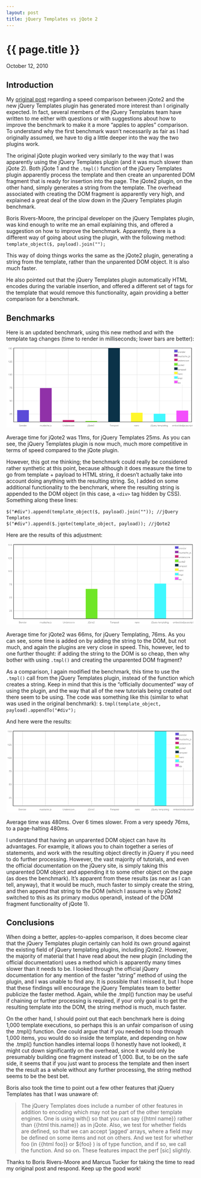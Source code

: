 ```yaml
---
layout: post
title: jQuery Templates vs jQote 2
---
```


{{ page.title }}
================

<p class="meta">October 12, 2010</p>

Introduction
------------

My [original post](/2010/10/10/jquery-templates-vs-jqote-2.html) regarding a speed comparison between jQote2 and the new jQuery Templates plugin has generated more interest than I originally expected. In fact, several members of the jQuery Templates team have written to me either with questions or with suggestions about how to improve the benchmark to make it a more “apples to apples” comparison. To understand why the first benchmark wasn’t necessarily as fair as I had originally assumed, we have to dig a little deeper into the way the two plugins work.

The original jQote plugin worked very similarly to the way that I was apparently using the jQuery Templates plugin (and it was much slower than jQote 2). Both jQote 1 and the `.tmpl()` function of the jQuery Templates plugin apparently process the template and then create an unparented DOM fragment that is ready for insertion into the page. The jQote2 plugin, on the other hand, simply generates a string from the template. The overhead associated with creating the DOM fragment is apparently very high, and explained a great deal of the slow down in the jQuery Templates plugin benchmark.

Boris Rivers-Moore, the principal developer on the jQuery Templates plugin, was kind enough to write me an email explaining this, and offered a suggestion on how to improve the benchmark. Apparently, there is a different way of going about using the plugin, with the following method: `template_object($, payload).join("");`

This way of doing things works the same as the jQote2 plugin, generating a string from the template, rather than the unparented DOM object. It is also much faster.

He also pointed out that the jQuery Templates plugin automatically HTML encodes during the variable insertion, and offered a different set of tags for the template that would remove this functionality, again providing a better comparison for a benchmark.

Benchmarks
----------

Here is an updated benchmark, using this new method and with the template tag changes (time to render in milliseconds; lower bars are better):

<img src="/images/benchmark5.png" />

Average time for jQote2 was 11ms, for jQuery Templates 25ms. As you can see, the jQuery Templates plugin is now much, much more competitive in terms of speed compared to the jQote plugin. 

However, this got me thinking; the benchmark could really be considered rather synthetic at this point, because although it does measure the time to go from template + payload to HTML string, it doesn’t actually take into account doing anything with the resulting string. So, I added on some additional functionality to the benchmark, where the resulting string is appended to the DOM object (in this case, a `<div>` tag hidden by CSS). Something along these lines:

	$("#div").append(template_object($, payload).join("")); //jQuery Templates
	$("#div").append($.jqote(template_object, payload)); //jQote2

Here are the results of this adjustment:

<img src="/images/benchmark3.png" />

Average time for jQote2 was 66ms, for jQuery Templating, 76ms. As you can see, some time is added on by adding the string to the DOM, but not much, and again the plugins are very close in speed. This, however, led to one further thought: if adding the string to the DOM is so cheap, then why bother with using `.tmpl()` and creating the unparented DOM fragment?

As a comparison, I again modified the benchmark, this time to use the `.tmpl()` call from the jQuery Templates plugin, instead of the function which creates a string. Keep in mind that this is the “officially documented” way of using the plugin, and the way that all of the new tutorials being created out there seem to be using. The code was something like this (similar to what was used in the original benchmark): `$.tmpl(template_object, payload).appendTo("#div");`

And here were the results:

<img src="/images/benchmark4.png" />

Average time was 480ms. Over 6 times slower. From a very speedy 76ms, to a page-halting 480ms. 

I understand that having an unparented DOM object can have its advantages. For example, it allows you to chain together a series of statements, and work with the resulting object directly in jQuery if you need to do further processing. However, the vast majority of tutorials, and even the official documentation on the jQuery site, is simply taking this unparented DOM object and appending it to some other object on the page (as does the benchmark). It’s apparent from these results (as near as I can tell, anyway), that it would be much, much faster to simply create the string, and then append that string to the DOM (which I assume is why jQote2 switched to this as its primary modus operandi, instead of the DOM fragment functionality of jQote 1).

Conclusions
-----------

When doing a better, apples-to-apples comparison, it does become clear that the jQuery Templates plugin certainly can hold its own ground against the existing field of jQuery templating plugins, including jQote2. However, the majority of material that I have read about the new plugin (including the official documentation) uses a method which is apparently many times slower than it needs to be. I looked through the official jQuery documentation for any mention of the faster “string” method of using the plugin, and I was unable to find any. It is possible that I missed it, but I hope that these findings will encourage the jQuery Templates team to better publicize the faster method. Again, while the .tmpl() function may be useful if chaining or further processing is required, if your only goal is to get the resulting template into the DOM, the string method is much, much faster.

On the other hand, I should point out that each benchmark here is doing 1,000 template executions, so perhaps this is an unfair comparison of using the .tmpl() function. One could argue that if you needed to loop through 1,000 items, you would do so inside the template, and depending on how the .tmpl() function handles internal loops (I honestly have not looked), it might cut down significantly on the overhead, since it would only be presumably building one fragment instead of 1,000. But, to be on the safe side, it seems that if you just want to process the template and then insert the the result as a whole without any further processing, the string method seems to be the best bet.

Boris also took the time to point out a few other features that jQuery Templates has that I was unaware of:

> The jQuery Templates does include a number of other features in addition to encoding which may not be part of the other template engines. One is using with() so that you can say {{html name}} rather than {{html this.name}} as in jQote. Also, we test for whether fields are defined, so that we can accept ‘jagged’ arrays, where a field may be defined on some items and not on others. And we test for whether foo (in {{html foo}} or ${foo} ) is of type function, and if so, we call the function. And so on. These features impact the perf [sic] slightly.

Thanks to Boris Rivers-Moore and Marcus Tucker for taking the time to read my original post and respond. Keep up the good work!